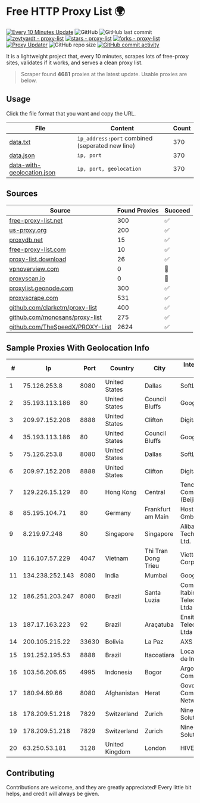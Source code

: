 
# Free HTTP Proxy List 🌍

[![Every 10 Minutes Update](https://github.com/mertguvencli/http-proxy-list/actions/workflows/main.yml/badge.svg?branch=main)](https://github.com/mertguvencli/http-proxy-list/actions/workflows/main.yml)
![GitHub](https://img.shields.io/github/license/mertguvencli/http-proxy-list)
![GitHub last commit](https://img.shields.io/github/last-commit/mertguvencli/http-proxy-list)
[![zevtyardt - proxy-list](https://img.shields.io/static/v1?label=zevtyardt&message=proxy-list&color=blue&logo=github)](https://github.com/zevtyardt/proxy-list "Go to GitHub repo")
[![stars - proxy-list](https://img.shields.io/github/stars/zevtyardt/proxy-list?style=social)](https://github.com/zevtyardt/proxy-list)
[![forks - proxy-list](https://img.shields.io/github/forks/zevtyardt/proxy-list?style=social)](https://github.com/zevtyardt/proxy-list)
[![Proxy Updater](https://github.com/zevtyardt/proxy-list/workflows/Proxy%20Updater/badge.svg)](https://github.com/zevtyardt/proxy-list/actions?query=workflow:"Proxy+Updater")
![GitHub repo size](https://img.shields.io/github/repo-size/zevtyardt/proxy-list)
[![GitHub commit activity](https://img.shields.io/github/commit-activity/m/zevtyardt/proxy-list?logo=commits)](https://github.com/zevtyardt/proxy-list/commits/main)

It is a lightweight project that, every 10 minutes, scrapes lots of free-proxy sites, validates if it works, and serves a clean proxy list.

> Scraper found **4681** proxies at the latest update. Usable proxies are below.

## Usage

Click the file format that you want and copy the URL.

|File|Content|Count|
|----|-------|-----|
|[data.txt](https://raw.githubusercontent.com/mertguvencli/http-proxy-list/main/proxy-list/data.txt)|`ip_address:port` combined (seperated new line)|370|
|[data.json](https://raw.githubusercontent.com/mertguvencli/http-proxy-list/main/proxy-list/data.json)|`ip, port`|370|
|[data-with-geolocation.json](https://raw.githubusercontent.com/mertguvencli/http-proxy-list/main/proxy-list/data-with-geolocation.json)|`ip, port, geolocation`|370|

## Sources

|Source|Found Proxies|Succeed|
|------|-------------|-------|
|[free-proxy-list.net](https://free-proxy-list.net)|300|✅|
|[us-proxy.org](https://www.us-proxy.org)|200|✅|
|[proxydb.net](http://proxydb.net)|15|✅|
|[free-proxy-list.com](https://free-proxy-list.com/?page=&port=&type%5B%5D=http&type%5B%5D=https&up_time=0&search=Search)|10|✅|
|[proxy-list.download](https://www.proxy-list.download/HTTP)|26|✅|
|[vpnoverview.com](https://vpnoverview.com/privacy/anonymous-browsing/free-proxy-servers)|0|🚫|
|[proxyscan.io](https://www.proxyscan.io)|0|🚫|
|[proxylist.geonode.com](https://proxylist.geonode.com/api/proxy-list?limit=300&page=1&sort_by=lastChecked&sort_type=desc&protocols=http,https)|300|✅|
|[proxyscrape.com](https://api.proxyscrape.com/v2/?request=displayproxies&protocol=http&timeout=10000&country=all&ssl=all&anonymity=all)|531|✅|
|[github.com/clarketm/proxy-list](https://raw.githubusercontent.com/clarketm/proxy-list/master/proxy-list-raw.txt)|400|✅|
|[github.com/monosans/proxy-list](https://raw.githubusercontent.com/monosans/proxy-list/main/proxies/http.txt)|275|✅|
|[github.com/TheSpeedX/PROXY-List](https://raw.githubusercontent.com/TheSpeedX/PROXY-List/master/http.txt)|2624|✅|


## Sample Proxies With Geolocation Info

|#|Ip|Port|Country|City|Internet Service Provider|
|-|--|----|-------|----|-------------------------|
|1|75.126.253.8|8080|United States|Dallas|SoftLayer|
|2|35.193.113.186|80|United States|Council Bluffs|Google LLC|
|3|209.97.152.208|8888|United States|Clifton|DigitalOcean, LLC|
|4|35.193.113.186|80|United States|Council Bluffs|Google LLC|
|5|75.126.253.8|8080|United States|Dallas|SoftLayer|
|6|209.97.152.208|8888|United States|Clifton|DigitalOcean, LLC|
|7|129.226.15.129|80|Hong Kong|Central|Tencent Cloud Computing (Beijing) Co|
|8|85.195.104.71|80|Germany|Frankfurt am Main|Host Europe GmbH|
|9|8.219.97.248|80|Singapore|Singapore|Alibaba (US) Technology Co., Ltd.|
|10|116.107.57.229|4047|Vietnam|Thi Tran Dong Trieu|Viettel Corporation|
|11|134.238.252.143|8080|India|Mumbai|Google LLC|
|12|186.251.203.247|8080|Brazil|Santa Luzia|Companhia Itabirana Telecomunicações Ltda|
|13|187.17.163.223|92|Brazil|Araçatuba|Ensite Brasil Telecomunicações Ltda - ME|
|14|200.105.215.22|33630|Bolivia|La Paz|AXS Bolivia S. A.|
|15|191.252.195.53|8888|Brazil|Itacoatiara|Locaweb Serviços de Internet S/A|
|16|103.56.206.65|4995|Indonesia|Bogor|Argon Data Communication|
|17|180.94.69.66|8080|Afghanistan|Herat|Government Communications Network|
|18|178.209.51.218|7829|Switzerland|Zurich|Nine Internet Solutions AG|
|19|178.209.51.218|7829|Switzerland|Zurich|Nine Internet Solutions AG|
|20|63.250.53.181|3128|United Kingdom|London|HIVELOCITY, Inc.|



## Contributing

Contributions are welcome, and they are greatly appreciated! Every
little bit helps, and credit will always be given.

